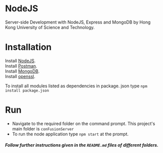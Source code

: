 # NodeJS
Server-side Development with NodeJS, Express and MongoDB by Hong Kong University of Science and Technology.
# Installation
Install [NodeJS](https://nodejs.org).
<br/>
Install [Postman](http://getpostman.com).
<br/>
Install [MongoDB](http://www.mongodb.org).
<br/>
Install [openssl](https://wiki.openssl.org/index.php/Binaries).
<br/>

To install all modules listed as dependencies in package. json type `npm install package.json` 

# Run
- Navigate to the required folder on the command prompt. This project's main folder is `conFusionServer` 
- To run the node application type `npm start` at the prompt.


##### _Follow further instructions given in the `README.md` files of different folders._





